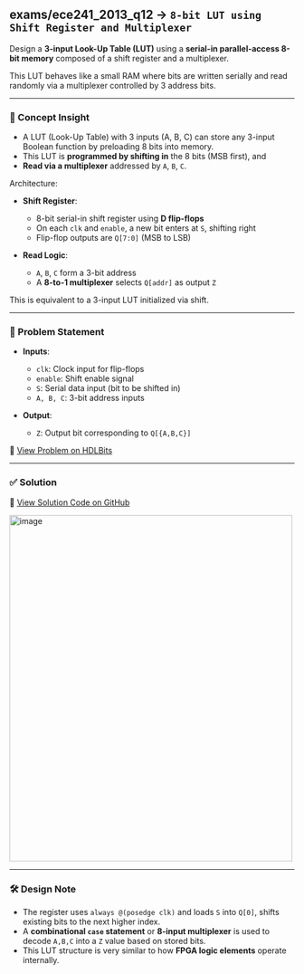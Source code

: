 ## exams/ece241_2013_q12 → `8-bit LUT using Shift Register and Multiplexer`

Design a **3-input Look-Up Table (LUT)** using a **serial-in parallel-access 8-bit memory** composed of a shift register and a multiplexer.

This LUT behaves like a small RAM where bits are written serially and read randomly via a multiplexer controlled by 3 address bits.

---

### 🧠 Concept Insight

- A LUT (Look-Up Table) with 3 inputs (A, B, C) can store any 3-input Boolean function by preloading 8 bits into memory.
- This LUT is **programmed by shifting in** the 8 bits (MSB first), and
- **Read via a multiplexer** addressed by `A`, `B`, `C`.

Architecture:

- **Shift Register**:
  - 8-bit serial-in shift register using **D flip-flops**
  - On each `clk` and `enable`, a new bit enters at `S`, shifting right
  - Flip-flop outputs are `Q[7:0]` (MSB to LSB)

- **Read Logic**:
  - `A`, `B`, `C` form a 3-bit address
  - A **8-to-1 multiplexer** selects `Q[addr]` as output `Z`

This is equivalent to a 3-input LUT initialized via shift.

---

### 📘 Problem Statement

- **Inputs**:
  - `clk`: Clock input for flip-flops
  - `enable`: Shift enable signal
  - `S`: Serial data input (bit to be shifted in)
  - `A, B, C`: 3-bit address inputs

- **Output**:
  - `Z`: Output bit corresponding to `Q[{A,B,C}]`

🔗 [View Problem on HDLBits](https://hdlbits.01xz.net/wiki/Exams/ece241_2013_q12)

---

### ✅ Solution  
📄 [View Solution Code on GitHub](https://github.com/EswarAdithya011/HDLBits/blob/main/Problem%20Sets/3.%20Circuits/Sequential%20logic/3.7%20Shift%20Registers/3.7.9%203-input%20LUT/ece241_2013_q12.v)

<img width="500" height="612" alt="image" src="https://github.com/user-attachments/assets/68b5f94c-c077-4cb6-9dec-843784f10981" />

---

### 🛠 Design Note

- The register uses `always @(posedge clk)` and loads `S` into `Q[0]`, shifts existing bits to the next higher index.
- A **combinational `case` statement** or **8-input multiplexer** is used to decode `A,B,C` into a `Z` value based on stored bits.
- This LUT structure is very similar to how **FPGA logic elements** operate internally.
